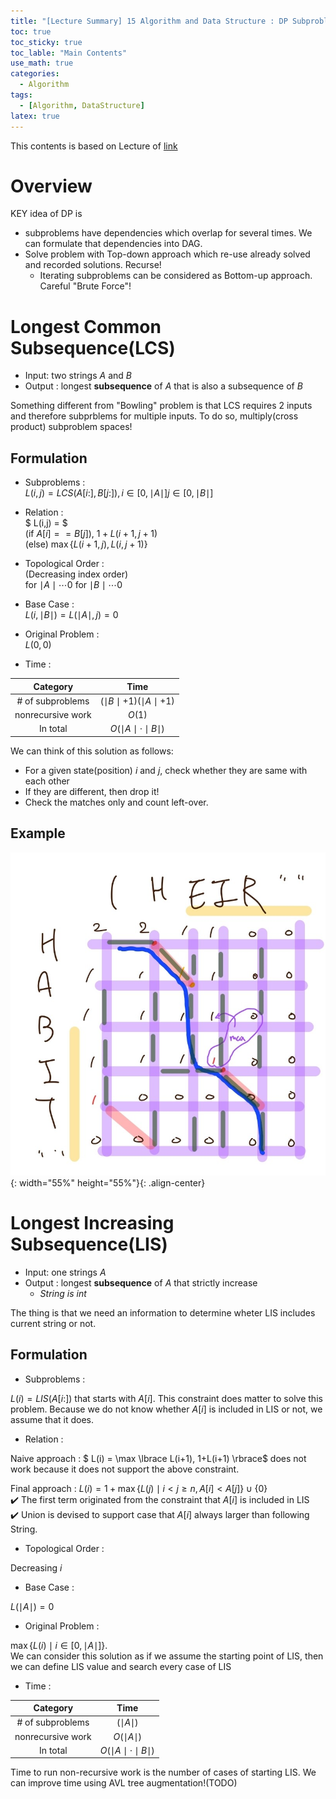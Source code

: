 ```yaml
---
title: "[Lecture Summary] 15 Algorithm and Data Structure : DP Subproblems"
toc: true
toc_sticky: true
toc_lable: "Main Contents"
use_math: true
categories:
  - Algorithm
tags:
  - [Algorithm, DataStructure]
latex: true
---
```


This contents is based on Lecture of [link](https://ocw.mit.edu/courses/6-006-introduction-to-algorithms-spring-2020/pages/syllabus/)

# Overview

KEY idea of DP is 
- subproblems have dependencies which overlap for several times. We can formulate that dependencies into DAG.
- Solve problem with Top-down approach which re-use already solved and recorded solutions. Recurse!
  - Iterating subproblems can be considered as Bottom-up approach. Careful "Brute Force"!


# Longest Common Subsequence(LCS)

- Input: two strings $A$ and $B$
- Output : longest **subsequence** of $A$ that is also a subsequence of $B$

Something different from "Bowling" problem is that LCS requires 2 inputs and therefore subprblems for multiple inputs. To do so, multiply(cross product) subproblem spaces!

## Formulation

- Subproblems :<br>
$L(i, j) = LCS(A[i:], B[j:]), i\in [0, \mid A \mid ] j\in [0, \mid B \mid]$

- Relation :<Br>
$ L(i,j) = $<br>
(if $A[i]==B[j]$), $1 + L(i+1, j+1)$<br>
(else) $\max \lbrace L(i+1, j), L(i,j+1)\rbrace$<br>
 
- Topological Order :<br>
(Decreasing index order)<br>
for $\mid A \mid \cdots 0$ for $\mid B \mid \cdots 0$

- Base Case :<br>
$L(i,\mid B \mid) = L(\mid A \mid, j) = 0$

- Original Problem :<br>
$L(0,0)$

- Time :<br>

|Category|Time|
|:--:|:--:|
|\# of subproblems|$(\mid B \mid+1)(\mid A \mid +1)$|
|nonrecursive work|$O(1)$|
|In total|$O(\mid A \mid\cdot \mid B \mid)$|

We can think of this solution as follows:
- For a given state(position) $i$ and $j$, check whether they are same with each other
- If they are different, then drop it!
- Check the matches only and count left-over.

## Example

![제목](/assets/images/algorithm/15-0.jpg){: width="55%" height="55%"}{: .align-center}

# Longest Increasing Subsequence(LIS)

- Input: one strings $A$
- Output : longest **subsequence** of $A$ that strictly increase
  - *String is int*

The thing is that we need an information to determine wheter LIS includes current string or not. 


## Formulation

- Subproblems :

$L(i) = LIS(A[i:])$ that starts with $A[i]$. This constraint does matter to solve this problem. Because we do not know whether $A[i]$ is included in LIS or not, we assume that it does.


- Relation :

Naive approach : $ L(i) = \max \lbrace L(i+1), 1+L(i+1) \rbrace$ does not work because it does not support the above constraint.

Final approach : $L(i) = 1 + \max \lbrace L(j) \mid i < j \ge n, A[i] <A[j] \rbrace \cup \lbrace 0 \rbrace$<br>
✔️ The first term originated from the constraint that $A[i]$ is included in LIS<br>
✔️ Union is devised to support case that $A[i]$ always larger than following String.

 
- Topological Order :

Decreasing $i$

- Base Case :

$L(\mid A \mid) = 0$

- Original Problem :

$\max \lbrace L(i) \mid i \in [0, \mid A\mid] \rbrace$.<br>
We can consider this solution as if we assume the starting point of LIS, then we can define LIS value and search every case of LIS

- Time :

|Category|Time|
|:--:|:--:|
|\# of subproblems|$(\mid A \mid)$|
|nonrecursive work|$O(\mid A \mid)$|
|In total|$O(\mid A \mid\cdot \mid B \mid)$|

Time to run non-recursive work is the number of cases of starting LIS. We can improve time using AVL tree augmentation!(TODO)